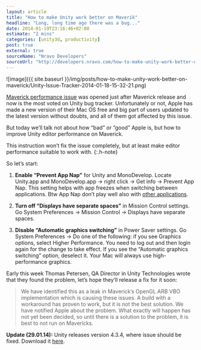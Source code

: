 ```yaml
---
layout: article
title: "How to make Unity work better on Maverik"
headline: "Long, long time ago there was a bug..."
date: 2014-01-19T23:16:46+02:00
estimate: "2 mins"
categories: [unity3d, productivity]
post: true
external: true
sourceName: "Nravo Developers"
sourceUrl: "http://developers.nravo.com/how-to-make-unity-work-better-on-maverick"
---
```


![image]({{ site.baseurl }}/img/posts/how-to-make-unity-work-better-on-maverick/Unity-Issue-Tracker-2014-01-18-15-32-21.png)

[Maverick performance issue](http://issuetracker.unity3d.com/issues/maverick-and-unity-performance-issues) was opened just after Maverick release and now is the most voted on Unity bug tracker. Unfortunately or not, Apple has made a new version of their Mac OS free and big part of users updated to the latest version without doubts, and all of them got affected by this issue.

But today we’ll talk not about how “bad” or “good” Apple is, but how to improve Unity editor performance on Maverick.

This instruction won’t fix the issue completely, but at least make editor performance suitable to work with.
{:.h-note}

So let’s start:


1. **Enable “Prevent App Nap”** for Unity and MonoDevelop. Locate Unity.app and MonoDevelop.app → right click → Get info → Prevent App Nap. This setting helps with app freezes when switching between applications. Btw App Nap don’t play well also with [other applications](http://www.zdnet.com/mac-mavericks-app-nap-power-nap-dont-always-play-well-with-others-7000024792/).

2. **Turn off “Displays have separate spaces”** in Mission Control settings. Go System Preferences → Mission Control → Displays have separate spaces.

3. **Disable “Automatic graphics switching”** in Power Saver settings. Go System Preferences → Do one of the following: if you see Graphics options, select Higher Performance. You need to log out and then login again for the change to take effect. If you see the “Automatic graphics switching” option, deselect it. Your Mac will always use high-performance graphics.


Early this week Thomas Petersen, QA Director in Unity Technologies wrote that they found the problem, let’s hope they’ll release a fix for it soon:

> We have identified this as a leak in Maverick’s OpenGL ARB VBO implementation which is causing these issues. A build with a workaround has proven to work, but it is not the best solution. We have notified Apple about the problem. What exactly will happen has not yet been decided, so until there is a solution to the problem, it is best to not run on Mavericks.


**Update (29.01.14):** Unity releases version 4.3.4, where issue should be fixed. Download it [here](http://unity3d.com/unity/whats-new/unity-4.3.4).
